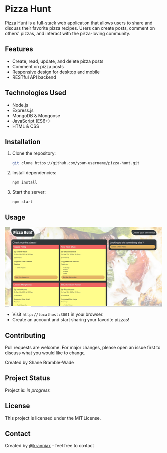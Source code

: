 # Pizza Hunt

Pizza Hunt is a full-stack web application that allows users to share and discuss their favorite pizza recipes. Users can create posts, comment on others' pizzas, and interact with the pizza-loving community.

## Features

- Create, read, update, and delete pizza posts
- Comment on pizza posts
- Responsive design for desktop and mobile
- RESTful API backend

## Technologies Used

- Node.js
- Express.js
- MongoDB & Mongoose
- JavaScript (ES6+)
- HTML & CSS

## Installation

1. Clone the repository:

    ```bash
    git clone https://github.com/your-username/pizza-hunt.git
    ```

2. Install dependencies:

    ```bash
    npm install
    ```

3. Start the server:

    ```bash
    npm start
    ```

## Usage

![Volunteer Hub Screenshot](./assets/images/profile-pic.jpg)

- Visit `http://localhost:3001` in your browser.
- Create an account and start sharing your favorite pizzas!

## Contributing

Pull requests are welcome. For major changes, please open an issue first to discuss what you would like to change.

Created by Shane Bramble-Wade

## Project Status

Project is: _in progress_

## License

This project is licensed under the MIT License.

## Contact

Created by [@kranniax](https://twitter.com/kranniax) - feel free to contact
